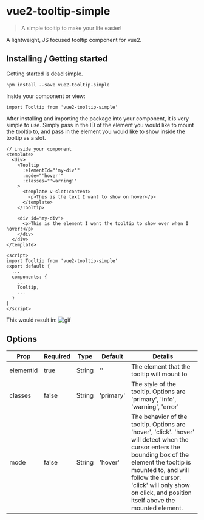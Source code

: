 # vue2-tooltip-simple

> A simple tooltip to make your life easier!

A lightweight, JS focused tooltip component for vue2.

## Installing / Getting started

Getting started is dead simple.

```shell
npm install --save vue2-tooltip-simple
```

Inside your component or view:

```shell
import Tooltip from 'vue2-tooltip-simple'
```

After installing and importing the package into your component, it is very simple to use.
Simply pass in the ID of the element you would like to mount the tooltip to, and
pass in the element you would like to show inside the tooltip as a slot.

```shell
// inside your component
<template>
  <div>
    <Tooltip
      :elementId="'my-div'"
      :mode="'hover'"
      :classes="'warning'"
    >
      <template v-slot:content>
        <p>This is the text I want to show on hover</p>
      </template>
    </Tooltip>

    <div id="my-div">
      <p>This is the element I want the tooltip to show over when I hover!</p>
    </div>
  </div>
</template>

<script>
import Tooltip from 'vue2-tooltip-simple'
export default {
  ...
  components: {
    ...
    Tooltip,
    ...
  }
}
</script>
```

This would result in:
![gif](https://i.imgur.com/N4BdJux.gifv)

## Options

| Prop      | Required | Type   | Default   | Details                                                                                                                                                                                                                                                                      |
| --------- | -------- | ------ | --------- | ---------------------------------------------------------------------------------------------------------------------------------------------------------------------------------------------------------------------------------------------------------------------------- |
| elementId | true     | String | ''        | The element that the tooltip will mount to                                                                                                                                                                                                                                   |
| classes   | false    | String | 'primary' | The style of the tooltip. Options are 'primary', 'info', 'warning', 'error'                                                                                                                                                                                                  |
| mode      | false    | String | 'hover'   | The behavior of the tooltip. Options are 'hover', 'click'. 'hover' will detect when the cursor enters the bounding box of the element the tooltip is mounted to, and will follow the cursor. 'click' will only show on click, and position itself above the mounted element. |
